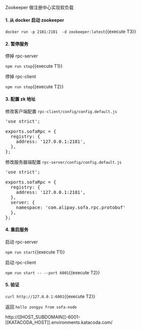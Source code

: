 Zookeeper 做注册中心实现软负载

#### 1. 从 docker 启动 zookeeper

`docker run -p 2181:2181  -d zookeeper:latest`{{execute T3}}


#### 2. 暂停服务

停掉 rpc-server

`npm run stop`{{execute T1}}

停掉 rpc-client

`npm run stop`{{execute T2}}

#### 3. 配置 zk 地址

修改客户端配置 `rpc-client/config/config.default.js`

<pre class="file" data-filename="rpc-client/config/config.default.js" data-target="replace">
'use strict';

exports.sofaRpc = {
  registry: {
    address: '127.0.0.1:2181',
  },
};
</pre>

修改服务器端配置 `rpc-server/config/config.default.js`

<pre class="file" data-filename="rpc-server/config/config.default.js" data-target="replace">
'use strict';

exports.sofaRpc = {
  registry: {
    address: '127.0.0.1:2181',
  },
  server: {
    namespace: 'com.alipay.sofa.rpc.protobuf'
  },
};
</pre>

#### 4. 重启服务

启动 rpc-server

`npm run start`{{execute T1}}

启动 rpc-client

`npm run start -- --port 6001`{{execute T2}}


#### 5. 验证

`curl http://127.0.0.1:6001`{{execute T2}}

返回 `hello zongyu from sofa-node`

http://[[HOST_SUBDOMAIN]]-6001-[[KATACODA_HOST]].environments.katacoda.com/
